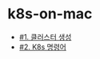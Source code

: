 # k8s-on-mac

* [#1. 클러스터 생성](https://github.com/gnosia93/k8s-on-mac/blob/main/tutorial/k8s-setup.md)
* [#2. K8s 명령어](https://github.com/gnosia93/k8s-on-mac/blob/main/tutorial/k8s-op.md)
